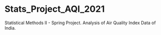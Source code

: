 # Stats_Project_AQI_2021
Statistical Methods II - Spring Project. Analysis of Air Quality Index Data of India. 
